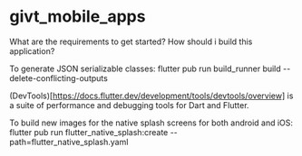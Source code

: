 # givt_mobile_apps

What are the requirements to get started?
How should i build this application?

To generate JSON serializable classes:
flutter pub run build_runner build --delete-conflicting-outputs



(DevTools)[https://docs.flutter.dev/development/tools/devtools/overview] is a suite of performance and debugging tools for Dart and Flutter.

To build new images for the native splash screens for both android and iOS:
  flutter pub run flutter_native_splash:create --path=flutter_native_splash.yaml 
